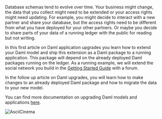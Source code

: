 Database schemas tend to evolve over time. Your business might change, the data that you collect
might need to be extended or your access rights might need updating. For example, you might decide
to interact with a new partner and share your database, but the access rights need to be different
from what you have deployed for your other partners. Or maybe you decide to share parts of your data
of a running ledger with the public for reading but not writing.

In this first article on Daml application upgrades you learn how to extend your Daml model and ship this
extension as a Daml package to a running application. This package will depend on the already deployed
Daml packages running on the ledger. As a running example, we will extend the social network you build in
the [Getting Started Guide](https://digitalasset.com/developers/interactive-tutorials/getting-started/) with a forum.

In the follow up article on Daml upgrades, you will learn how to make changes to an already deployed
Daml package and how to migrate the data to your new model.

You can find more documentation on upgrading Daml models and applications
[here](https://docs.daml.com/upgrade/index.html).

![AsciiCinema](assets/upgrading-daml-models.gif)
